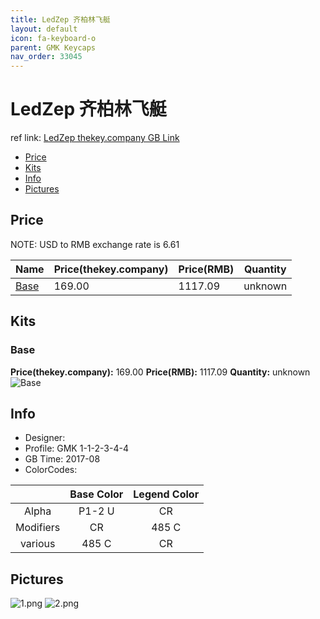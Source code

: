 ```yaml
---
title: LedZep 齐柏林飞艇
layout: default
icon: fa-keyboard-o
parent: GMK Keycaps
nav_order: 33045
---
```


# LedZep 齐柏林飞艇

ref link: [LedZep thekey.company GB Link](https://thekey.company/products/gmk-ledzep)

* [Price](#price)
* [Kits](#kits)
* [Info](#info)
* [Pictures](#pictures)


## Price  
NOTE: USD to RMB exchange rate is 6.61

| Name          | Price(thekey.company)    |  Price(RMB) | Quantity |
| ------------- | ------------ |  ---------- | -------- |
|[Base](#base)|169.00|1117.09|unknown|


## Kits
### Base
**Price(thekey.company):** 169.00    **Price(RMB):** 1117.09    **Quantity:** unknown  
<img src="{{ 'assets/images/gmk-keycaps/ledzep/kits_pics/base.jpg' | relative_url }}" alt="Base" class="image featured">


## Info
* Designer: 
* Profile: GMK 1-1-2-3-4-4
* GB Time: 2017-08
* ColorCodes: 

| |Base Color     | Legend Color
| :-------------: | :-------------: | :------------:
|Alpha|P1-2 U|CR
|Modifiers|CR|485 C
|various|485 C|CR


## Pictures
<img src="{{ 'assets/images/gmk-keycaps/ledzep/rendering_pics/1.png' | relative_url }}" alt="1.png" class="image featured">
<img src="{{ 'assets/images/gmk-keycaps/ledzep/rendering_pics/2.png' | relative_url }}" alt="2.png" class="image featured">
